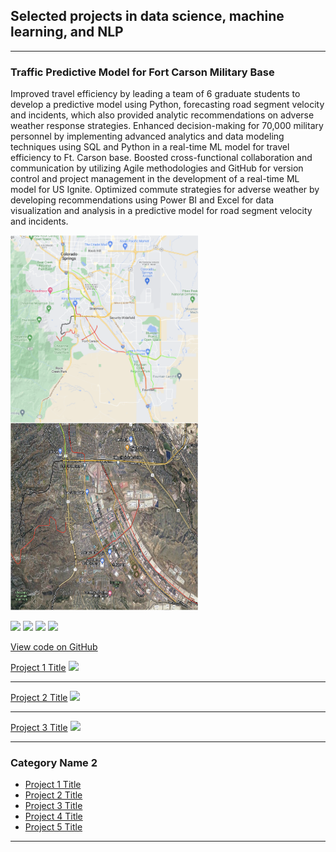 ## Selected projects in data science, machine learning, and NLP

---

### Traffic Predictive Model for Fort Carson Military Base

Improved travel efficiency by leading a team of 6 graduate students to develop a predictive model using Python, forecasting road segment velocity and incidents, which also provided analytic recommendations on adverse weather response strategies. Enhanced decision-making for 70,000 military personnel by implementing advanced analytics and data modeling techniques using SQL and Python in a real-time ML model for travel efficiency to Ft. Carson base. Boosted cross-functional collaboration and communication by utilizing Agile methodologies and GitHub for version control and project management in the development of a real-time ML model for US Ignite. Optimized commute strategies for adverse weather by developing recommendations using Power BI and Excel for data visualization and analysis in a predictive model for road segment velocity and incidents.

<img src="images/Picture3.png?raw=true" height="300" width="300" style="float:left"/> <img src="images/Picture2.png?raw=true" height="300" width="300"/>

[![](https://img.shields.io/badge/Python-white?logo=Python)](#) [![](https://img.shields.io/badge/Jupyter-white?logo=Jupyter)](#) [![](https://img.shields.io/badge/PyTorch-white?logo=pytorch)](#) [![](https://img.shields.io/badge/HuggingFace_Transformers-white?logo=huggingface)](#)

[View code on GitHub](https://github.com/ananyakr99/Traffic-Prediction-US-Ignite/tree/156b04aa0b230395469b1bed54300d4f353352aa/US_Ignite_Fall_2022)

[Project 1 Title](/sample_page)
<img src="images/dummy_thumbnail.jpg?raw=true"/>

---
[Project 2 Title](/pdf/sample_presentation.pdf)
<img src="images/dummy_thumbnail.jpg?raw=true"/>

---
[Project 3 Title](http://example.com/)
<img src="images/dummy_thumbnail.jpg?raw=true"/>

---

### Category Name 2

- [Project 1 Title](http://example.com/)
- [Project 2 Title](http://example.com/)
- [Project 3 Title](http://example.com/)
- [Project 4 Title](http://example.com/)
- [Project 5 Title](http://example.com/)





---
<!-- Remove above link if you don't want to attibute -->
